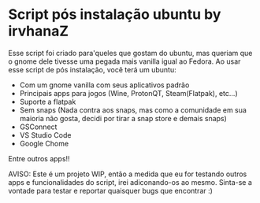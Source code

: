 # Script pós instalação ubuntu by irvhanaZ

Esse script foi criado para'queles que gostam do ubuntu, mas queriam que o gnome dele tivesse uma pegada mais vanilla igual ao Fedora. Ao usar esse script de
pós instalação, você terá um ubuntu:

- Com um gnome vanilla com seus aplicativos padrão
- Principais apps para jogos (Wine, ProtonQT, Steam(Flatpak), etc...)
- Suporte a flatpak
- Sem snaps (Nada contra aos snaps, mas como a comunidade em sua maioria não gosta, decidi por tirar a snap store e demais snaps)
- GSConnect
- VS Studio Code
- Google Chome

Entre outros apps!!

AVISO: Este é um projeto WIP, então a medida que eu for testando outros apps e funcionalidades do script, irei adiconando-os ao mesmo. Sinta-se a vontade para testar e reportar quaisquer bugs que encontrar :)
